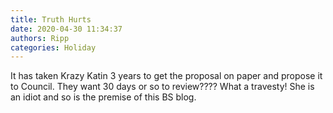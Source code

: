 ```yaml
---
title: Truth Hurts
date: 2020-04-30 11:34:37
authors: Ripp
categories: Holiday
---
```


 It has taken Krazy Katin 3 years to get the proposal on paper and propose it to Council.   They want 30 days or so to review????  What a travesty! She is an idiot and so is the premise of this BS blog.